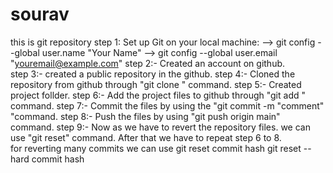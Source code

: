 # sourav
this is git repository 
step 1: Set up Git on your local machine:
        --> git config --global user.name "Your Name"
        --> git config --global user.email "youremail@example.com"
step 2:- Created an account on github.                                                                                                                             
step 3:- created a public repository in the github.                                                                                                                   step 4:- Cloned the repository from github through "git clone <repository url>" command.                                                                              step 5:- Created project follder.                                                                                                                                     step 6:- Add the project files to github through "git add <filename>" command.                                                                                        step 7:- Commit the files by using the "git commit -m "comment" "command.                                                                                             step 8:- Push the files by using "git push origin main" command.                                                                                                      step 9:- Now as we have to revert the repository files.                                                                                                                        we can use "git reset" command.                                                                                                                                        After that we have to repeat step 6 to 8.                                                                                                                   
for reverting many commits we can use                                                                                                                                          git reset commit hash                                                                                                                                                  git reset --hard commit hash
